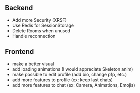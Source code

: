 ## Backend
- Add more Security (XRSF)
- Use Redis for SessionStorage
- Delete Rooms when unused
- Handle reconnection

## Frontend
- make a better visual
- add loading animations (I would appreciate Skeleton anim)
- make possible to edit profile (add bio, change pfp, etc.)
- add more features to profile (ex: keep last chats)
- add more features to chat (ex: Camera, Animations, Emojis)